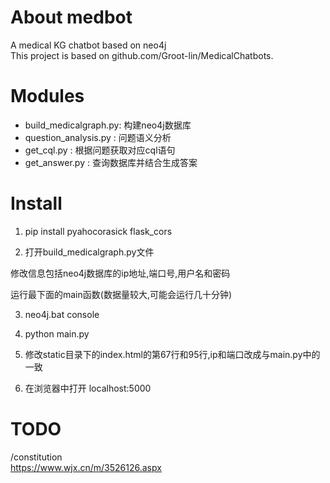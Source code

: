 # About medbot

A medical KG chatbot based on neo4j  
This project is based on github.com/Groot-lin/MedicalChatbots. 

# Modules

* build_medicalgraph.py: 构建neo4j数据库
* question_analysis.py : 问题语义分析
* get_cql.py : 根据问题获取对应cql语句
* get_answer.py : 查询数据库并结合生成答案


# Install

1. pip install pyahocorasick flask_cors

2. 打开build_medicalgraph.py文件

修改信息包括neo4j数据库的ip地址,端口号,用户名和密码

运行最下面的main函数(数据量较大,可能会运行几十分钟)

3. neo4j.bat console

4. python main.py

5. 修改static目录下的index.html的第67行和95行,ip和端口改成与main.py中的一致

6. 在浏览器中打开 localhost:5000

# TODO

/constitution  
https://www.wjx.cn/m/3526126.aspx